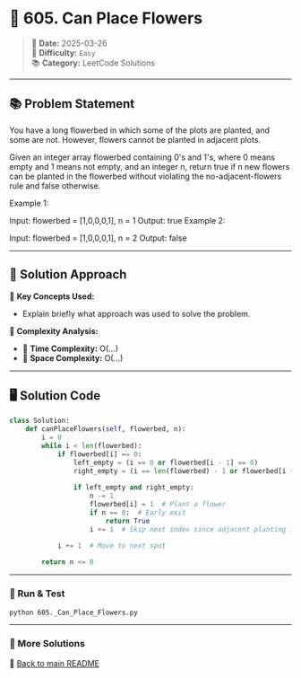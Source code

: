 
# 🌟 605. Can Place Flowers

> 📏 **Date:** 2025-03-26  
> 🌟 **Difficulty:** `Easy`  
> 📚 **Category:** LeetCode Solutions  

---

## 📚 Problem Statement  
You have a long flowerbed in which some of the plots are planted, and some are not. However, flowers cannot be planted in adjacent plots.

Given an integer array flowerbed containing 0's and 1's, where 0 means empty and 1 means not empty, and an integer n, return true if n new flowers can be planted in the flowerbed without violating the no-adjacent-flowers rule and false otherwise.

 

Example 1:

Input: flowerbed = [1,0,0,0,1], n = 1
Output: true
Example 2:

Input: flowerbed = [1,0,0,0,1], n = 2
Output: false

---

## 💪 Solution Approach  
🔹 **Key Concepts Used:**  
- Explain briefly what approach was used to solve the problem.

🔹 **Complexity Analysis:**  
- 🫠 **Time Complexity:** O(...)  
- 📂 **Space Complexity:** O(...)  

---

## 🖥️ Solution Code  
```python
class Solution:
    def canPlaceFlowers(self, flowerbed, n):
        i = 0
        while i < len(flowerbed):
            if flowerbed[i] == 0:
                left_empty = (i == 0 or flowerbed[i - 1] == 0)
                right_empty = (i == len(flowerbed) - 1 or flowerbed[i + 1] == 0)
                
                if left_empty and right_empty:
                    n -= 1
                    flowerbed[i] = 1  # Plant a flower
                    if n == 0:  # Early exit
                        return True
                    i += 1  # Skip next index since adjacent planting isn't allowed

            i += 1  # Move to next spot
        
        return n <= 0
```

---

### 🚀 Run & Test  
```bash
python 605._Can_Place_Flowers.py
```

---

### 🔗 More Solutions  
📌 [Back to main README](../../README.md)
